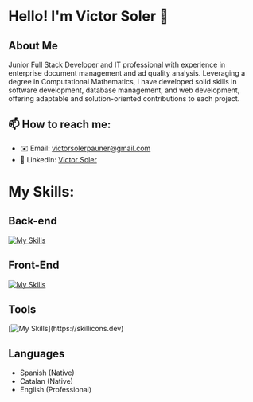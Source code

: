 <!--
**Kurama71V/Kurama71V** is a ✨ _special_ ✨ repository because its `README.md` (this file) appears on your GitHub profile.

Here are some ideas to get you started:

- 🔭 I’m currently working on ...
- 🌱 I’m currently learning ...
- 👯 I’m looking to collaborate on ...
- 🤔 I’m looking for help with ...
- 💬 Ask me about ...
- 📫 How to reach me: ...
- 😄 Pronouns: ...
- ⚡ Fun fact: ...
-->
# Hello! I'm Victor Soler 👋

## About Me
Junior Full Stack Developer and IT professional with experience in enterprise document management and ad quality analysis. Leveraging a degree in Computational Mathematics, I have developed solid skills in software development, database management, and web development, offering adaptable and solution-oriented contributions to each project.

## 📫 How to reach me:
- ✉️ Email: victorsolerpauner@gmail.com
- 🔗 LinkedIn: [Victor Soler](https://www.linkedin.com/in/victor-s-15a691177/)

# My Skills:
## Back-end
[![My Skills](https://skillicons.dev/icons?i=py,django,postgres,sqlite)](https://skillicons.dev)

## Front-End
[![My Skills](https://skillicons.dev/icons?i=js,html,css,nodejs,npm,react,redux,vite,tailwind)](https://skillicons.dev)

## Tools
[![My Skills](https://skillicons.dev/icons?i=vscode,androidstudio,git,docker,)](https://skillicons.dev)

## Languages
- Spanish (Native)
- Catalan (Native)
- English (Professional)
